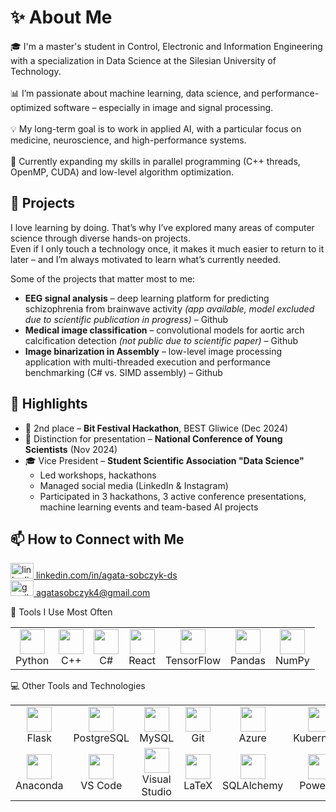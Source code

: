 
# ✨ About Me

🎓 I'm a master's student in Control, Electronic and Information Engineering with a specialization in Data Science at the Silesian University of Technology. <br><br>
📊 I’m passionate about machine learning, data science, and performance-optimized software – especially in image and signal processing.<br><br>
💡 My long-term goal is to work in applied AI, with a particular focus on medicine, neuroscience, and high-performance systems.<br><br>
🌱 Currently expanding my skills in parallel programming (C++ threads, OpenMP, CUDA) and low-level algorithm optimization.<br>

## 🚀 Projects

I love learning by doing. That’s why I’ve explored many areas of computer science through diverse hands-on projects.  
Even if I only touch a technology once, it makes it much easier to return to it later – and I’m always motivated to learn what’s currently needed.

Some of the projects that matter most to me:
- **EEG signal analysis** – deep learning platform for predicting schizophrenia from brainwave activity *(app available, model excluded due to scientific publication in progress)* – Github
- **Medical image classification** – convolutional models for aortic arch calcification detection *(not public due to scientific paper)* – Github
- **Image binarization in Assembly** – low-level image processing application with multi-threaded execution and performance benchmarking (C# vs. SIMD assembly) – Github


## 📌 Highlights

- 🥈 2nd place – **Bit Festival Hackathon**, BEST Gliwice (Dec 2024)  
- 🧠 Distinction for presentation – **National Conference of Young Scientists** (Nov 2024)  
- 🎓 Vice President – **Student Scientific Association "Data Science"**  
  - Led workshops, hackathons
  - Managed social media (LinkedIn & Instagram)  
  - Participated in 3 hackathons, 3 active conference presentations, machine learning events and team-based AI projects  


## 📫 How to Connect with Me

<p align="left">
    <a href="https://www.linkedin.com/in/agata-sobczyk-ds/" target="_blank">
    <img src="https://raw.githubusercontent.com/maurodesouza/profile-readme-generator/master/src/assets/icons/social/linkedin/default.svg" width="37" height="25" alt="linkedin logo" />
    linkedin.com/in/agata-sobczyk-ds
  </a>
    <br>
  <a href="mailto:agatasobczyk4@gmail.com" target="_blank">
    <img src="https://raw.githubusercontent.com/maurodesouza/profile-readme-generator/master/src/assets/icons/social/gmail/default.svg" width="37" height="25" alt="gmail logo" />
    agatasobczyk4@gmail.com
  </a>
</p>


💙 Tools I Use Most Often
<table> <tr> <td align="center"><img src="https://cdn.jsdelivr.net/gh/devicons/devicon/icons/python/python-original.svg" height="40"/><br>Python</td> <td align="center"><img src="https://cdn.jsdelivr.net/gh/devicons/devicon/icons/cplusplus/cplusplus-original.svg" height="40"/><br>C++</td> <td align="center"><img src="https://cdn.jsdelivr.net/gh/devicons/devicon/icons/csharp/csharp-original.svg" height="40"/><br>C#</td> <td align="center"><img src="https://cdn.jsdelivr.net/gh/devicons/devicon/icons/react/react-original.svg" height="40"/><br>React</td> <td align="center"><img src="https://cdn.jsdelivr.net/gh/devicons/devicon/icons/tensorflow/tensorflow-original.svg" height="40"/><br>TensorFlow</td> <td align="center"><img src="https://cdn.jsdelivr.net/gh/devicons/devicon/icons/pandas/pandas-original.svg" height="40"/><br>Pandas</td> <td align="center"><img src="https://cdn.jsdelivr.net/gh/devicons/devicon/icons/numpy/numpy-original.svg" height="40"/><br>NumPy</td> </tr> </table>
💻 Other Tools and Technologies
<table> <tr> <td align="center"><img src="https://cdn.jsdelivr.net/gh/devicons/devicon/icons/flask/flask-original.svg" height="40"/><br>Flask</td> <td align="center"><img src="https://cdn.jsdelivr.net/gh/devicons/devicon/icons/postgresql/postgresql-original.svg" height="40"/><br>PostgreSQL</td> <td align="center"><img src="https://cdn.jsdelivr.net/gh/devicons/devicon/icons/mysql/mysql-original.svg" height="40"/><br>MySQL</td> <td align="center"><img src="https://cdn.jsdelivr.net/gh/devicons/devicon/icons/git/git-original.svg" height="40"/><br>Git</td> <td align="center"><img src="https://cdn.jsdelivr.net/gh/devicons/devicon/icons/azure/azure-original.svg" height="40"/><br>Azure</td> <td align="center"><img src="https://cdn.jsdelivr.net/gh/devicons/devicon/icons/kubernetes/kubernetes-plain.svg" height="40"/><br>Kubernetes</td> <td align="center"><img src="https://cdn.jsdelivr.net/gh/devicons/devicon/icons/jira/jira-original.svg" height="40"/><br>Jira</td> </tr> <tr> <td align="center"><img src="https://cdn.jsdelivr.net/gh/devicons/devicon/icons/anaconda/anaconda-original.svg" height="40"/><br>Anaconda</td> <td align="center"><img src="https://cdn.jsdelivr.net/gh/devicons/devicon/icons/vscode/vscode-original.svg" height="40"/><br>VS Code</td> <td align="center"><img src="https://cdn.jsdelivr.net/gh/devicons/devicon/icons/visualstudio/visualstudio-plain.svg" height="40"/><br>Visual Studio</td> <td align="center"><img src="https://cdn.jsdelivr.net/gh/devicons/devicon/icons/latex/latex-original.svg" height="40"/><br>LaTeX</td> <td align="center"><img src="https://cdn.jsdelivr.net/gh/devicons/devicon/icons/sqlalchemy/sqlalchemy-original.svg" height="40"/><br>SQLAlchemy</td> <td align="center"><img src="https://upload.wikimedia.org/wikipedia/commons/thumb/c/cf/New_Power_BI_Logo.svg/600px-New_Power_BI_Logo.svg.png?20210102182532" height="40"/><br>Power BI</td> <td align="center"><img src="https://cdn.jsdelivr.net/gh/devicons/devicon/icons/ubuntu/ubuntu-plain.svg" height="40"/><br>Ubuntu</td> </tr> </table>

